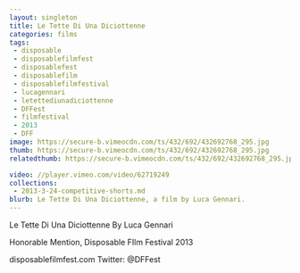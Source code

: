 ```yaml
---
layout: singleton
title: Le Tette Di Una Diciottenne
categories: films
tags:
 - disposable
 - disposablefilmfest
 - disposablefest
 - disposablefilm
 - disposablefilmfestival
 - lucagennari
 - letettediunadiciottenne
 - DFFest
 - filmfestival
 - 2013
 - DFF
image: https://secure-b.vimeocdn.com/ts/432/692/432692768_295.jpg
thumb: https://secure-b.vimeocdn.com/ts/432/692/432692768_295.jpg
relatedthumb: https://secure-b.vimeocdn.com/ts/432/692/432692768_295.jpg

video: //player.vimeo.com/video/62719249
collections:
 - 2013-3-24-competitive-shorts.md
blurb: Le Tette Di Una Diciottenne, a film by Luca Gennari.
---
```


Le Tette Di Una Diciottenne
By Luca Gennari

Honorable Mention, Disposable FIlm Festival 2013

disposablefilmfest.com
Twitter: @DFFest